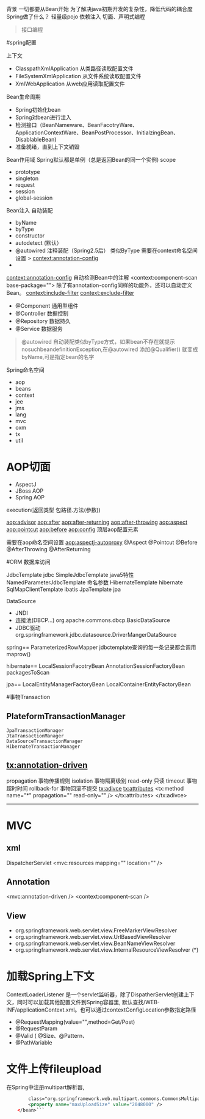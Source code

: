 背景
一切都要从Bean开始
为了解决java初期开发的复杂性，降低代码的耦合度
Spring做了什么？
轻量级pojo
依赖注入
切面、声明式编程

> 接口编程

#spring配置

上下文
* ClasspathXmlApplication  从类路径读取配置文件
* FileSystemXmlApplication   从文件系统读取配置文件
* XmlWebApplication   从web应用读取配置文件

Bean生命周期
* Spring初始化bean
* Spring对bean进行注入
* 检测接口（BeanNameware、BeanFacotryWare、ApplicationContextWare、BeanPostProcessor、InitialzingBean、DisablableBean)
* 准备就绪，直到上下文销毁

Bean作用域
Spring默认都是单例（总是返回Bean的同一个实例)
scope
* prototype
* singleton
* request
* session
* global-session

Bean注入
自动装配
* byName
* byType
* constructor
* autodetect  (默认）
* @autowired   注释装配（Spring2.5后） 类似ByType   需要在context命名空间设置 > <context:annotation-config>  
*    
 
<context:annotation-config>  自动检测Bean中的注解
<context:component-scan base-package=""> 除了有annotation-config同样的功能外，还可以自动定义Bean。
<context:include-filter>
<context:exclude-filter>

* @Component   通用型组件
* @Controller   数据控制
* @Repository    数据持久
* @Service     数据服务

> @autowired 自动装配类似byType方式，如果bean不存在就提示nosuchbeandefinitionException,在@autowired 添加@Qualifier() 就变成byName,可是指定bean的名字

Spring命名空间
* aop
* beans
* context
* jee
* jms
* lang
* mvc
* oxm
* tx
* util


# AOP切面
* AspectJ
* JBoss AOP
* Spring AOP


execution(返回类型 包路径.方法(参数))

<aop:advisor>
<aop:after>
<aop:after-returning>
<aop:after-throwing>
<aop:aspect>
<aop:pointcut>
<aop:before>
<aop:config> 顶层aop配置元素


需要在aop命名空间设置 <aop:aspectj-autoproxy>
@Aspect
@Pointcut
@Before
@AfterThrowing
@AfterReturning


#ORM 数据库访问

JdbcTemplate  jdbc
SimpleJdbcTemplate  java5特性
NamedParameterJdbcTemplate 命名参数
HibernateTemplate  hibernate
SqlMapClientTemplate   ibatis
JpaTemplate   jpa

DataSource
* JNDI 
* 连接池(DBCP...)   org.apache.commons.dbcp.BasicDataSource
* JDBC驱动   org.springframework.jdbc.datasource.DriverMangerDataSource

spring==
ParameterizedRowMapper  jdbctemplate查询的每一条记录都会调用maprow()

hibernate==
LocalSessionFacotryBean
AnnotationSessionFactoryBean
  packagesToScan

jpa==
LocalEntityManagerFactoryBean
LocalContainerEntityFactoryBean


#事物Transaction

## PlateformTransactionManager
    JpaTransactionManager
    JtaTransactionManager
    DataSourceTransactionManager
    HibernateTransactionManager


## <tx:annotation-driven>
propagation 事物传播规则
isolation 事物隔离级别
read-only 只读
timeout 事物超时时间
rollback-for 事物回滚不提交
<tx:adivce>
  <tx:attributes>
     <tx:method name="*" propagation="" read-only="" />
  </tx:attributes>
</tx:adivce>

***
# MVC

## xml
DispatcherServlet
<mvc:resources mapping="" location="" />

## Annotation
<mvc:annotation-driven />
<context:component-scan />

## View
* org.springframework.web.servlet.view.FreeMarkerViewResolver
* org.springframework.web.servlet.view.UrlBasedViewResolver
* org.springframework.web.servlet.view.BeanNameViewResolver
* org.springframework.web.servlet.view.InternalResourceViewResolver   (*)

# 加载Spring上下文
ContextLoaderListener 是一个servlet监听器，除了DispatherServlet创建上下文，同时可以加载其他配置文件到Spring容器里,
默认查找/WEB-INF/applicationContext.xml。也可以通过contextConfigLocation参数指定路径


* @RequestMapping(value="",method=Get/Post)
* @RequestParam
* @Valid  ( @Size、@Pattern、
* @PathVariable

# 文件上传fileupload
在Spring中注册multipart解析器,
```xml <bean id="multipartResolver"
		class="org.springframework.web.multipart.commons.CommonsMultipartResolver">
		<property name="maxUploadSize" value="2048000" />
	</bean>```


